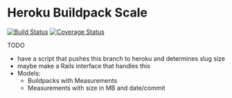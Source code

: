 Heroku Buildpack Scale
======================

[![Build Status](https://travis-ci.org/golmansax/heroku-buildpack-scale.svg?branch=master)](https://travis-ci.org/golmansax/heroku-buildpack-scale)
[![Coverage Status](https://img.shields.io/coveralls/golmansax/heroku-buildpack-scale.svg)](https://coveralls.io/r/golmansax/heroku-buildpack-scale?branch=master)

TODO
* have a script that pushes this branch to heroku and determines slug size
* maybe make a Rails interface that handles this
* Models:
  * Buildpacks with Measurements
  * Measurements with size in MB and date/commit
